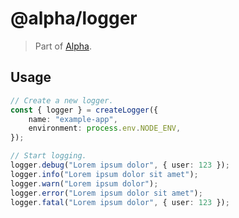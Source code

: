 # @alpha/logger

> Part of [Alpha](https://github.com/crgeary/alpha).

## Usage

```ts
// Create a new logger.
const { logger } = createLogger({
    name: "example-app",
    environment: process.env.NODE_ENV,
});

// Start logging.
logger.debug("Lorem ipsum dolor", { user: 123 });
logger.info("Lorem ipsum dolor sit amet");
logger.warn("Lorem ipsum dolor");
logger.error("Lorem ipsum dolor sit amet");
logger.fatal("Lorem ipsum dolor", { user: 123 });
```

